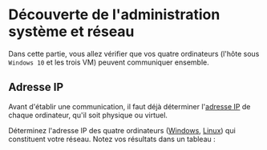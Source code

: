 # Découverte de l'administration système et réseau

Dans cette partie, vous allez vérifier que vos quatre ordinateurs (l'hôte sous ``Windows 10`` et les trois VM) peuvent communiquer ensemble. 

## Adresse IP

Avant d'établir une communication, il faut déjà déterminer l'[adresse IP](https://fr.wikipedia.org/wiki/Adresse_IP) de chaque ordinateur, qu'il soit physique ou virtuel. 

Déterminez l'adresse IP des quatre ordinateurs ([Windows](https://doc2-iutrt.readthedocs.io/en/latest/windows.html#determiner-l-adresse-ip-de-la-carte-reseau-ethernet-4), [Linux](https://doc2-iutrt.readthedocs.io/en/latest/linux.html#determiner-l-adresse-ip)) qui constituent votre réseau. Notez vos résultats dans un tableau :

